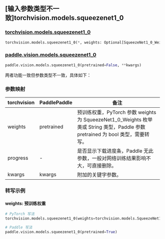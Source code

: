 ## [输入参数类型不一致]torchvision.models.squeezenet1_0

### [torchvision.models.squeezenet1_0](https://pytorch.org/vision/main/models/generated/torchvision.models.squeezenet1_0.html)

```python
torchvision.models.squeezenet1_0(*, weights: Optional[SqueezeNet1_0_Weights] = None, progress: bool = True, **kwargs: Any)
```

### [paddle.vision.models.squeezenet1_0](https://www.paddlepaddle.org.cn/documentation/docs/zh/api/paddle/vision/models/squeezenet1_0_cn.html)

```python
paddle.vision.models.squeezenet1_0(pretrained=False, **kwargs)
```

两者功能一致但参数类型不一致，具体如下：

### 参数映射

| torchvision | PaddlePaddle | 备注 |
| ----------- | ------------ | ---- |
| weights     | pretrained   | 预训练权重，PyTorch 参数 weights 为 SqueezeNet1_0_Weights 枚举类或 String 类型，Paddle 参数 pretrained 为 bool 类型，需要转写。|
| progress    | -            | 是否显示下载进度条，Paddle 无此参数，一般对网络训练结果影响不大，可直接删除。|
| kwargs      | kwargs       | 附加的关键字参数。|

### 转写示例
#### weights: 预训练权重
```python
# PyTorch 写法
torchvision.models.squeezenet1_0(weights=torchvision.models.SqueezeNet1_0_Weights.DEFAULT)

# Paddle 写法
paddle.vision.models.squeezenet1_0(pretrained=True)
```
